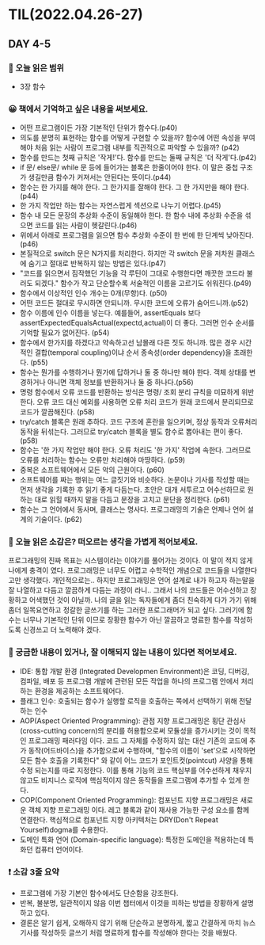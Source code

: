 # TIL(2022.04.26-27)
## DAY 4-5
### 📖 오늘 읽은 범위
- 3장 함수

### 😀 책에서 기억하고 싶은 내용을 써보세요.
- 어떤 프로그램이든 가장 기본적인 단위가 함수다.(p40)
- 의도를 분명히 표현하는 함수를 어떻게 구현할 수 있을까? 함수에 어떤 속성을 부여해야 처음 읽는 사람이 프로그램 내부를 직관적으로 파악할 수 있을까? (p42)
- 함수를 만드는 첫째 규칙은 '작게!'다. 함수를 만드는 둘째 규칙은 '더 작게'다.(p42)
- if 문/ else문/ while 문 등에 들어가는 블록은 한줄이어야 한다. 이 말은 중첩 구조가 생길만큼 함수가 커져서는 안된다는 뜻이다.(p44)
- 함수는 한 가지를 해야 한다. 그 한가지를 잘해야 한다. 그 한 가지만을 해야 한다.(p44)
- 한 가지 작업만 하는 함수는 자연스럽게 섹션으로 나누기 어렵다.(p45)
- 함수 내 모든 문장의 추상화 수준이 동일해야 한다. 한 함수 내에 추상화 수준을 섞으면 코드를 읽는 사람이 헷갈린다.(p46)
- 위에서 아래로 프로그램을 읽으면 함수 추상화 수준이 한 번에 한 단계씩 낮아진다.(p46)
- 본질적으로 switch 문은 N가지를 처리한다. 하지만 각 switch 문을 저차원 클래스에 숨기고 절대로 반복하지 않는 방법은 있다.(p47)
- "코드를 읽으면서 짐작했던 기능을 각 루틴이 그대로 수행한다면 깨끗한 코드라 불러도 되겠다." 함수가 작고 단순할수록 서술적인 이름을 고르기도 쉬워진다.(p49)
- 함수에서 이상적인 인수 개수는 0개(무항)다. (p50)
- 어떤 코드든 절대로 무시하면 안되니까. 무시한 코드에 오류가 숨어드니까.(p52)
- 함수 이름에 인수 이름을 넣는다. 예를들어, assertEquals 보다 assertExpectedEqualsActual(expectd,actual)이 더 좋다. 그러면 인수 순서를 기억할 필요가 없어진다. (p54)
- 함수에서 한가지를 하겠다고 약속하고선 남몰래 다른 짓도 하니까. 많은 경우 시간적인 결합(temporal coupling)이냐 순서 종속성(order dependency)을 초래한다. (p55)
- 함수는 뭔가를 수행하거나 뭔가에 답하거나 둘 중 하나만 해야 한다. 객체 상태를 변경하거나 아니면 객체 정보를 반환하거나 둘 중 하나다.(p56)
- 명령 함수에서 오류 코드를 반환하는 방식은 명령/ 조회 분리 규칙을 미묘하게 위반한다.
오류 코드 대신 예외를 사용하면 오류 처리 코드가 원래 코드에서 분리되므로 코드가 깔끔해진다. (p58)
- try/catch 블록은 원래 추하다. 코드 구조에 혼란을 일으키며, 정상 동작과 오류처리 동작을 뒤섞는다. 그러므로 try/catch 블록을 별도 함수로 뽑아내는 편이 좋다. (p58)
- 함수는 '한 가지 작업만 해야 한다. 오류 처리도 '한 가지' 작업에 속한다.
그러므로 오류를 처리하는 함수는 오류만 처리해야 마땅하다. (p59)
- 중복은 소프트웨어에서 모든 악의 근원이다. (p60)
- 소프트웨어를 짜는 행위는 여느 글짓기와 비슷하다. 논문이나 기사를 작성할 때는 먼저 생각을 기록한 후 읽기 좋게 다듬는다. 초안은 대개 서투르고 어수선하므로 원하는 대로 읽힐 때까지 말을 다듬고 문장을 고치고 문단을 정리한다. (p61)
- 함수는 그 언어에서 동사며, 클래스는 명사다. 프로그래밍의 기술은 언제나 언어 설계의 기술이다. (p62)

### 🤔 오늘 읽은 소감은? 떠오르는 생각을 가볍게 적어보세요.
프로그래밍의 진짜 목표는 시스템이라는 이야기를 풀어가는 것이다. 이 말이 적지 않게 나에게 충격이 였다. 프로그래밍은 너무도 어렵고 수학적인 개념으로 코드들을 나열한다고만 생각했다. 개인적으로는.. 하지만 프로그래밍은 언어 설계로 내가 하고자 하는말을 잘 나열하고 다듬고 깔끔하게 다듬는 과정이 라니.. 그래서 나의 코드들은 어수선하고 장황하고 어색했던 것이 아닐까. 나의 글을 읽는 독자들에게 좀더 친숙하게 다가 가기 위해 좀더 일목요연하고 정갈한 글쓰기를 하는 그러한 프로그래머가 되고 싶다. 그러기에 함수는 너무나 기본적인 단위 이므로 장황한 함수가 아닌 깔끔하고 명료한 함수를 작성하도록 신경쓰고 더 노력해야 겠다. 

### 🔎 궁금한 내용이 있거나, 잘 이해되지 않는 내용이 있다면 적어보세요.
- IDE: 통합 개발 환경 (Integrated Developmen Environment)은 코딩, 디버깅, 컴파일, 배포 등 프로그램 개발에 관련된 모든 작업을 하나의 프로그램 안에서 처리하는 환경을 제공하는 소프트웨어다.
- 플래그 인수: 호출되는 함수가 실행할 로직을 호출하는 쪽에서 선택하기 위해 전달하는 인수
- AOP(Aspect Oriented Programming): 관점 지향 프로그래밍은 횡단 관심사(cross-cutting concern)의 분리를 허용함으로써 모듈성을 증가시키는 것이 목적인 프로그래밍 패러다임 이다. 코드 그 자체를 수정하지 않는 대신 기존의 코드에 추가 동작(어드바이스)을 추가함으로써 수행하며, "함수의 이름이 'set'으로 시작하면 모든 함수 호출을 기록한다" 와 같이 어느 코드가 포인트컷(pointcut) 사양을 통해 수정 되는지를 따로 지정한다. 이를 통해 기능의 코드 핵심부를 어수선하게 채우지 않고도 비지니스 로직에 핵심적이지 않은 동작들을 프로그램에 추가할 수 있게 한다.
- COP(Component Oriented Programming): 컴포넌트 지향 프로그래밍은 새로운 객체 지향 프로그래밍 이다. 레고 블록과 같이 재사용 가능한 구성 요소를 함께 연결한다. 핵심적으로 컴포넌트 지향 아키텍처는 DRY(Don't Repeat Yourself)dogma를 수용한다.
- 도메인 특화 언어 (Domain-specific language): 특정한 도메인을 적용하는데 특화던 컴퓨터 언어이다. 


###  ❗️ 소감 3줄 요약
- 프로그램에 가장 기본인 함수에서도 단순함을 강조한다.
- 반복, 불분명, 일관적이지 않음 이번 챕터에서 이것을 피하는 방법을 장황하게 설명하고 있다. 
- 결론은 알기 쉽게, 오해하지 않기 위해 단순하고 분명하게, 짧고 간결하게 마치 뉴스 기사를 작성하듯 글쓰기 처럼 명료하게 함수를 작성해야 한다는 것을 배웠다.
